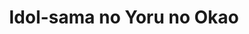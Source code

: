 --- 
title: "Idol-sama no Yoru no Okao"
publishdate: "2019-5-10T16:48:46+02:00"
src: "https://365manga.net/manga/idol-sama-no-yoru-no-okao"
image: "https://data.365manga.net/images/thumbnails/19384-idol-sama-no-yoru-no-okao.jpg"
description: "From Shoujo Manga Maniac: Aya is totally in love with Zero, the sexiest idol in all Japan, and wants to have her first time with him! She tries to get close to him by going to his school! Aya meets him and confess to him, but Zero promise her to be her boyfriend at one condition: being his puppet and do whatever he asks her to do! Aya agrees to…"
---